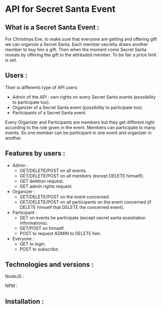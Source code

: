 # **API for Secret Santa Event**
## **What is a Secret Santa Event :**
For Christmas Eve, to make sure that everyone are getting and offering gift we can organize a Secret Santa. Each member secretly draws another member to buy him a gift. Then when the moment come Secret Santa reveals by offering the gift to the attributed member. To be fair a price limit is set. 
## **Users :**
Their is differents type of API users:
- Admin of the API : own rights on every Secret Santa events (possibility to participate too).
- Organizer of a Secret Santa event (possibility to participate too).
- Participants of a Secret Santa event.

Every Organizer and Participants are members but they get different right according to the role given in the event. Members can participate to many events. So one member can be participant in one event and organizer in another.

## **Features by users :**
- Admin :
  - GET/DELETE/POST on all events.
  - GET/DELETE/POST on all members (except DELETE himself).
  - GET deletion request.
  - GET admin rights request.
- Organizer :
  - GET/DELETE/POST on the event concerned.
  - GET/DELETE/POST on all participants on the event concerned (if DELETE himself that DELETE the concerned event).
- Participant :
  - GET on events he participate (except secret santa assiotiation informations).
  - GET/POST on himself.
  - POST to request ADMIN to DELETE him.
- Everyone :
  - GET to login.
  - POST to subscribe.
  
## Technologies and versions :
NodeJS :

NPM :

## Installation :


  
